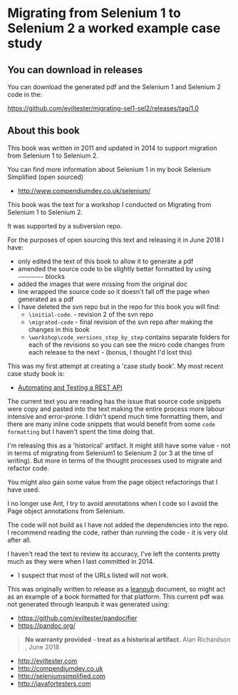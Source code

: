 # Migrating from Selenium 1 to Selenium 2 a worked example case study

## You can download in releases

You can download the generated pdf and the Selenium 1 and Selenium 2 code in the:

https://github.com/eviltester/migrating-sel1-sel2/releases/tag/1.0

## About this book

This book was written in 2011 and updated in 2014 to support migration from Selenium 1 to Selenium 2.

You can find more information about Selenium 1 in my book Selenium Simplified (open sourced)

- http://www.compendiumdev.co.uk/selenium/

This book was the text for a workshop I conducted on Migrating from Selenium 1 to Selenium 2.

It was supported by a subversion repo.

For the purposes of open sourcing this text and releasing it in June 2018 I have:

- only edited the text of this book to allow it to generate a pdf
- amended the source code to be slightly better formatted by using `~~~~~~~~` blocks
- added the images that were missing from the original doc
- line wrapped the source code so it doesn't fall off the page when generated as a pdf
- I have deleted the svn repo but in the repo for this book you will find:
    - `\initial-code`. - revision 2 of the svn repo
    - `\migrated-code` - final revision of the svn repo after making the changes in this book 
    - `\workshop\code_versions_step_by_step` contains separate folders for each of the revisions so you can see the micro code changes from each release to the next - (bonus, I thought I'd lost this)

This was my first attempt at creating a 'case study book'. My most recent case study book is:

- [Automating and Testing a REST API](https://www.compendiumdev.co.uk/page/tracksrestapibook)

The current text you are reading has the issue that source code snippets were copy and pasted into the text making the entire process more labour intensive and error-prone. I didn't spend much time formatting them, and there are many inline code snippets that would benefit from some `code formatting` but I haven't spent the time doing that.

I'm releasing this as a 'historical' artifact. It might still have some value - not in terms of migrating from Selenium1 to Selenium 2 (or 3 at the time of writing). But more in terms of the thought processes used to migrate and refactor code.

You might also gain some value from the page object refactorings that I have used.

I no longer use Ant, I try to avoid annotations when I code so I avoid the Page object annotations from Selenium.

The code will not build as I have not added the dependencies into the repo. I recommend reading the code, rather than running the code - it is very old after all.

I haven't read the text to review its accuracy, I've left the contents pretty much as they were when I last committed in 2014.

- I suspect that most of the URLs listed will not work.

This was originally written to release as a [leanpub](http://leanpub.com) document, so might act as an example of a book formatted for that platform. This current pdf was not generated through leanpub it was generated using:

- https://github.com/eviltester/pandocifier
- https://pandoc.org/

> **No warranty provided - treat as a historical artifact.**
> Alan Richardson , June 2018

- http://eviltester.com
- http://compendiumdev.co.uk
- http://seleniumsimplified.com
- http://javafortesters.com
